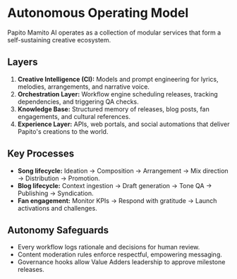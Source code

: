 # Autonomous Operating Model

Papito Mamito AI operates as a collection of modular services that form a self-sustaining creative ecosystem.

## Layers
1. **Creative Intelligence (CI):** Models and prompt engineering for lyrics, melodies, arrangements, and narrative voice.
2. **Orchestration Layer:** Workflow engine scheduling releases, tracking dependencies, and triggering QA checks.
3. **Knowledge Base:** Structured memory of releases, blog posts, fan engagements, and cultural references.
4. **Experience Layer:** APIs, web portals, and social automations that deliver Papito's creations to the world.

## Key Processes
- **Song lifecycle:** Ideation -> Composition -> Arrangement -> Mix direction -> Distribution -> Promotion.
- **Blog lifecycle:** Context ingestion -> Draft generation -> Tone QA -> Publishing -> Syndication.
- **Fan engagement:** Monitor KPIs -> Respond with gratitude -> Launch activations and challenges.

## Autonomy Safeguards
- Every workflow logs rationale and decisions for human review.
- Content moderation rules enforce respectful, empowering messaging.
- Governance hooks allow Value Adders leadership to approve milestone releases.

